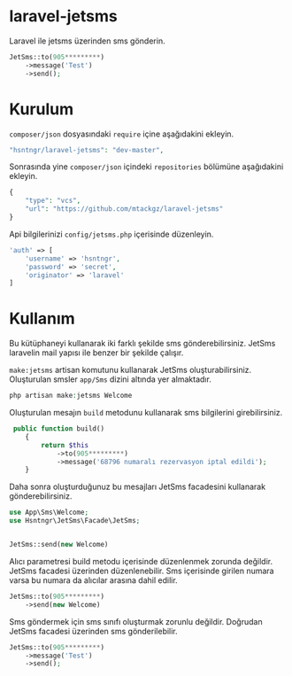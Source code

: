 # laravel-jetsms
Laravel ile jetsms üzerinden sms gönderin. 

```php
JetSms::to(905*********)
    ->message('Test')
    ->send();
```

# Kurulum
`composer/json` dosyasındaki `require` içine aşağıdakini ekleyin.

```php
"hsntngr/laravel-jetsms": "dev-master",
```

Sonrasında yine `composer/json` içindeki `repositories` bölümüne aşağıdakini ekleyin. 

```php
{
    "type": "vcs",
    "url": "https://github.com/mtackgz/laravel-jetsms"
}
```

Api bilgilerinizi `config/jetsms.php` içerisinde düzenleyin.

```php
'auth' => [
    'username' => 'hsntngr',
    'password' => 'secret',
    'originator' => 'laravel'
]
```
# Kullanım

Bu kütüphaneyi kullanarak iki farklı şekilde sms gönderebilirsiniz. JetSms laravelin mail yapısı ile benzer bir şekilde çalışır.

`make:jetsms` artisan komutunu kullanarak JetSms oluşturabilirsiniz. Oluşturulan smsler `app/Sms` dizini altında yer almaktadır.

```php
php artisan make:jetsms Welcome
```

Oluşturulan mesajın `build` metodunu kullanarak sms bilgilerini girebilirsiniz.

```php
 public function build()
    {
        return $this
            ->to(905*********)
            ->message('68796 numaralı rezervasyon iptal edildi');
    }
```

Daha sonra oluşturduğunuz bu mesajları JetSms facadesini kullanarak gönderebilirsiniz.

```php
use App\Sms\Welcome;
use Hsntngr\JetSms\Facade\JetSms;


JetSms::send(new Welcome)
```

Alıcı parametresi build metodu içerisinde düzenlenmek zorunda değildir.
JetSms facadesi üzerinden düzenlenebilir. Sms içerisinde girilen numara varsa bu numara da alıcılar arasına dahil edilir.

```php
JetSms::to(905*********)
    ->send(new Welcome)

```

Sms göndermek için sms sınıfı oluşturmak zorunlu değildir. Doğrudan JetSms facadesi üzerinden sms gönderilebilir.

```php
JetSms::to(905*********)
    ->message('Test')
    ->send();
```
